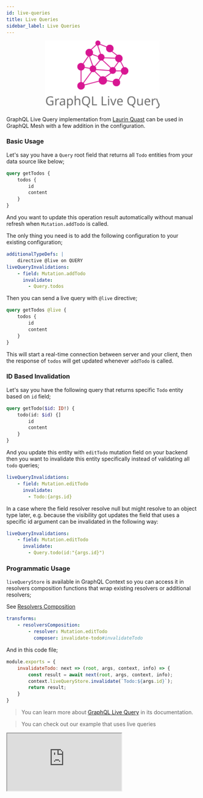 ```yaml
---
id: live-queries
title: Live Queries
sidebar_label: Live Queries
---
```


<p align="center">
  <img src="https://raw.githubusercontent.com/n1ru4l/graphql-live-query/main/assets/logo.svg" width="300" alt="GraphQL Live Query" />
  <br/>
</p>

GraphQL Live Query implementation from [Laurin Quast](https://github.com/n1ru4l) can be used in GraphQL Mesh with a few addition in the configuration.

### Basic Usage

Let's say you have a `Query` root field that returns all `Todo` entities from your data source like below;

```graphql
query getTodos {
    todos {
        id
        content
    }
}
```

And you want to update this operation result automatically without manual refresh when `Mutation.addTodo` is called.

The only thing you need is to add the following configuration to your existing configuration;

```yml
additionalTypeDefs: |
    directive @live on QUERY
liveQueryInvalidations:
    - field: Mutation.addTodo
      invalidate: 
        - Query.todos
```

Then you can send a live query with `@live` directive;

```graphql
query getTodos @live {
    todos {
        id
        content
    }
}
```

This will start a real-time connection between server and your client, then the response of `todos` will get updated whenever `addTodo` is called.

### ID Based Invalidation

Let's say you have the following query that returns specific `Todo` entity based on `id` field;

```graphql
query getTodo($id: ID!) {
    todo(id: $id) {]
        id
        content
    }
}
```

And you update this entity with `editTodo` mutation field on your backend then you want to invalidate this entity specifically instead of validating all `todo` queries;

```yml
liveQueryInvalidations:
    - field: Mutation.editTodo
      invalidate: 
        - Todo:{args.id}
```

In a case where the field resolver resolve null but might resolve to an object type later, e.g. because the visibility got updates the field that uses a specific id argument can be invalidated in the following way:

```yml
liveQueryInvalidations:
    - field: Mutation.editTodo
      invalidate:
        - Query.todo(id:"{args.id}")
```


### Programmatic Usage

`liveQueryStore` is available in GraphQL Context so you can access it in resolvers composition functions that wrap existing resolvers or additional resolvers;

See [Resolvers Composition](/docs/transforms/resolvers-composition)

```yml
transforms:
    - resolversComposition:
        - resolver: Mutation.editTodo
          composer: invalidate-todo#invalidateTodo
```

And in this code file;

```js
module.exports = {
    invalidateTodo: next => (root, args, context, info) => {
        const result = await next(root, args, context, info);
        context.liveQueryStore.invalidate(`Todo:${args.id}`);
        return result;
    }
}
```

> You can learn more about [GraphQL Live Query](https://github.com/n1ru4l/graphql-live-query) in its documentation.

> You can check out our example that uses live queries

<iframe
     src="https://codesandbox.io/embed/github/Urigo/graphql-mesh/tree/master/examples/json-schema-subscriptions?fontsize=14&hidenavigation=1&theme=dark&module=%2F.meshrc.yml"
     style={{width:"100%", height:"500px", border:"0", borderRadius: "4px", overflow:"hidden"}}
     title="json-schema-subscriptions"
     allow="geolocation; microphone; camera; midi; vr; accelerometer; gyroscope; payment; ambient-light-sensor; encrypted-media; usb"
     sandbox="allow-modals allow-forms allow-popups allow-scripts allow-same-origin" />
